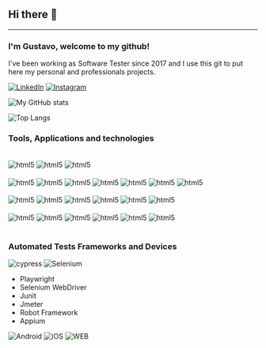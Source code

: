 ## Hi there 👾
***

### I'm Gustavo, welcome to my github!
I've been working as Software Tester since 2017 and I use this git to put here my personal and professionals projects.

[![LinkedIn](https://img.shields.io/badge/LinkedIn-0077B5?style=for-the-badge&logo=linkedin&logoColor=white)](https://www.linkedin.com/in/gustavo-dambroski )
[![Instagram](https://img.shields.io/badge/Instagram-E4405F?style=for-the-badge&logo=instagram&logoColor=white)](https://www.instagram.com/gusdambroski)

![My GitHub stats](https://github-readme-stats.vercel.app/api?username=DambroskiGustavo&show_icons=true&theme=dark)

![Top Langs](https://github-readme-stats.vercel.app/api/top-langs/?username=DambroskiGustavo&layout=compact&theme=dark)

### Tools, Applications and technologies
<div style="display: inline_block">
    <div style="display: inline_block"><br/>
    <img align="center" alt="html5" src="https://img.shields.io/badge/Eclipse-2C2255?style=for-the-badge&logo=eclipse&logoColor=white" />
    <img align="center" alt="html5"  src="https://img.shields.io/badge/Visual_Studio_Code-0078D4?style=for-the-badge&logo=visual%20studio%20code&logoColor=white" />    
    <img align="center" alt="html5"  src="https://img.shields.io/badge/Android_Studio-3DDC84?style=for-the-badge&logo=android-studio&logoColor=white" /> 
    </div>
    <br/>
    <img align="center" alt="html5" src="https://img.shields.io/badge/JavaScript-F7DF1E?style=for-the-badge&logo=javascript&logoColor=black" />
    <img align="center" alt="html5"  src="https://img.shields.io/badge/TypeScript-007ACC?style=for-the-badge&logo=typescript&logoColor=white" />
    <img align="center" alt="html5"  src="https://img.shields.io/badge/Java-ED8B00?style=for-the-badge&logo=openjdk&logoColor=white" />
    <img align="center" alt="html5"  src="https://img.shields.io/badge/PHP-777BB4?style=for-the-badge&logo=php&logoColor=white" />
    <img align="center" alt="html5"  src="https://img.shields.io/badge/React-20232A?style=for-the-badge&logo=react&logoColor=61DAFB" />
    <img align="center" alt="html5"  src="https://img.shields.io/badge/Node.js-43853D?style=for-the-badge&logo=node.js&logoColor=white" /> 
    <img align="center" alt="html5"  src="https://img.shields.io/badge/Angular-DD0031?style=for-the-badge&logo=angular&logoColor=white" />
    <br/><br/>
    <img align="center" alt="html5"  src="https://img.shields.io/badge/CSS-239120?&style=for-the-badge&logo=css3&logoColor=white" /> 
    <img align="center" alt="html5"  src="https://img.shields.io/badge/HTML-239120?style=for-the-badge&logo=html5&logoColor=white" />
    <img align="center" alt="html5"  src="https://img.shields.io/badge/Bootstrap-563D7C?style=for-the-badge&logo=bootstrap&logoColor=white" />
    <img align="center" alt="html5"  src="https://img.shields.io/badge/Oracle-F80000?style=for-the-badge&logo=Oracle&logoColor=white" />
    <img align="center" alt="html5"  src="https://img.shields.io/badge/PostgreSQL-316192?style=for-the-badge&logo=postgresql&logoColor=white" /> 
    <img align="center" alt="html5"  src="https://img.shields.io/badge/Microsoft_SQL_Server-CC2927?style=for-the-badge&logo=microsoft-sql-server&logoColor=white" />
    <br/><br/>
    <img align="center" alt="html5"  src="https://img.shields.io/badge/Jenkins-D24939?style=for-the-badge&logo=Jenkins&logoColor=white" />
    <img align="center" alt="html5"  src="https://img.shields.io/badge/circle%20ci-%23161616.svg?style=for-the-badge&logo=circleci&logoColor=white" />
    <img align="center" alt="html5"  src="https://img.shields.io/badge/docker-%230db7ed.svg?style=for-the-badge&logo=docker&logoColor=white" />
    <img align="center" alt="html5"  src="https://img.shields.io/badge/Jira-0052CC?style=for-the-badge&logo=Jira&logoColor=white" />
    <img align="center" alt="html5"  src="https://img.shields.io/badge/GIT-E44C30?style=for-the-badge&logo=git&logoColor=white" /> 
    <img align="center" alt="html5"  src="https://img.shields.io/badge/Trello-0052CC?style=for-the-badge&logo=trello&logoColor=white" />      
</div>
<br/>

### Automated Tests Frameworks and Devices
![cypress](https://img.shields.io/badge/-cypress-%23E5E5E5?style=for-the-badge&logo=cypress&logoColor=058a5e)
![Selenium](https://img.shields.io/badge/-selenium-%43B02A?style=for-the-badge&logo=selenium&logoColor=white)
* Playwright
* Selenium WebDriver
* Junit
* Jmeter
* Robot Framework
* Appium

![Android](https://img.shields.io/badge/Android-3DDC84?style=for-the-badge&logo=android&logoColor=white)
![iOS](https://img.shields.io/badge/iOS-000000?style=for-the-badge&logo=ios&logoColor=white)
![WEB](https://img.shields.io/badge/website-000000?style=for-the-badge&logo=About.me&logoColor=white)
